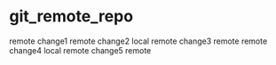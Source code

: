 # git_remote_repo
remote change1
remote change2 local
remote change3 remote
remote change4 local
remote change5 remote
